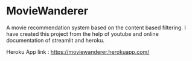 # MovieWanderer
A movie recommendation system based on the content based filtering. I have created this project from the help of youtube and online documentation of streamlit and heroku.

Heroku App link : https://moviewanderer.herokuapp.com/
